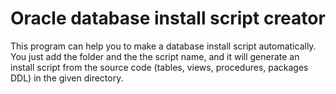 # Oracle database install script creator

This program can help you to make a database install script automatically. You just add the folder and the the script name,
and it will generate an install script from the source code (tables, views, procedures, packages DDL) in the given directory.
